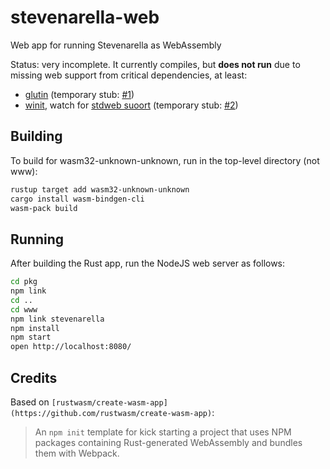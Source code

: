 # stevenarella-web

Web app for running Stevenarella as WebAssembly

Status: very incomplete. It currently compiles, but **does not run** due to
missing web support from critical dependencies, at least:

* [glutin](https://github.com/tomaka/glutin) (temporary stub: [#1](https://github.com/iceiix/glutin/pull/1))
* [winit](https://github.com/tomaka/winit), watch for [stdweb suoort](https://github.com/tomaka/winit/pull/797) (temporary stub: [#2](https://github.com/iceiix/winit/pull/2))

## Building

To build for wasm32-unknown-unknown, run in the top-level directory (not www):

```sh
rustup target add wasm32-unknown-unknown
cargo install wasm-bindgen-cli
wasm-pack build
```

## Running

After building the Rust app, run the NodeJS web server as follows:

```sh
cd pkg
npm link
cd ..
cd www
npm link stevenarella
npm install
npm start
open http://localhost:8080/
```

## Credits

Based on `[rustwasm/create-wasm-app](https://github.com/rustwasm/create-wasm-app)`:

> An `npm init` template for kick starting a project that uses NPM packages
> containing Rust-generated WebAssembly and bundles them with Webpack.

